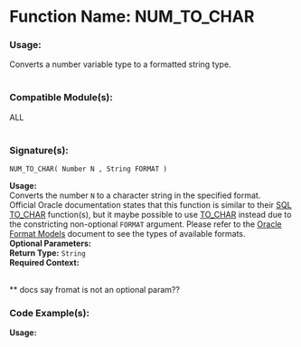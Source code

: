 # Function Name: NUM_TO_CHAR

### Usage:
Converts a number variable type to a formatted string type.
<br><br>

### Compatible Module(s):
ALL
<br><br>

### Signature(s):
```
NUM_TO_CHAR( Number N , String FORMAT )
```
**Usage:** <br>
Converts the number `N` to a character string in the specified format.<br>
Official Oracle documentation states that this function is similar to their [SQL TO_CHAR](https://docs.oracle.com/cd/B19306_01/server.102/b14200/functions181.htm) function(s), but it maybe possible to use [TO_CHAR](Functions/TO_CHAR.md) instead due to the constricting non-optional `FORMAT` argument. Please refer to the [Oracle Format Models](https://docs.oracle.com/cd/B19306_01/server.102/b14200/sql_elements004.htm#i34510) document to see the types of available formats.<br>
**Optional Parameters:**<br>
**Return Type:** `String`<br>
**Required Context:**<br>
<br>

** docs say fromat is not an optional param??

### Code Example(s):
**Usage:**<br>
```

```